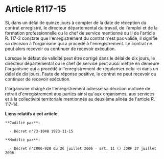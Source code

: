 # Article R117-15

Si, dans un délai de quinze jours à compter de la date de réception du contrat enregistré, le directeur départemental du
travail, de l'emploi et de la formation professionnelle ou le chef de service mentionné au II de l'article R. 117-2 constate
que l'enregistrement du contrat n'est pas valide, il signifie sa décision à l'organisme qui a procédé à l'enregistrement. Le
contrat ne peut alors recevoir ou continuer de recevoir exécution.

Lorsque le défaut de validité peut être corrigé dans le délai de dix jours, le directeur départemental ou le chef de service
peut aussi mettre en demeure l'organisme qui a procédé à l'enregistrement de régulariser celui-ci dans un délai de dix jours.
Faute de réponse positive, le contrat ne peut recevoir ou continuer de recevoir exécution.

L'organisme chargé de l'enregistrement adresse sa décision motivée de retrait d'enregistrement aux parties ainsi qu'aux
organismes, aux services et à la collectivité territoriale mentionnés au deuxième alinéa de l'article R. 117-14.

**Liens relatifs à cet article**

	**Codifié par**:

	  - Décret n°73-1048 1973-11-15

	**Modifié par**:

	  - Décret n°2006-920 du 26 juillet 2006 - art. 11 () JORF 27 juillet 2006
